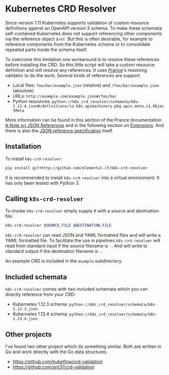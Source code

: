 # Kubernetes CRD Resolver

Since version 1.11 Kubernetes supports validation of custom resource definitions 
against an OpenAPI version 3 schema. To make these schemata self-contained 
Kubernetes does not support referencing other components via the reference 
object `$ref`. But this is often desirable, for example to reference components 
from  the Kubernetes schema or to consolidate repeated parts inside the schema 
itself.

To overcome this limitation one workaround is to resolve these references before
installing the CRD. So this little script will take a custom resource definition 
and will resolve any references. It uses [Prance](https://pypi.org/project/prance/)'s
resolving validator to do the work. Several kinds of references are support:

* Local files: `foo/bar/example.json` (relative) and `/foo/bar/example.json` (absolute)
* URLs: `http://example.com/example.json#/foo/bar`
* Python resources: `python://k8s_crd_resolver/schemata/k8s-1.13.4.json#/definitions/io.k8s.apimachinery.pkg.apis.meta.v1.ObjectMeta`

More information can be found in this section of the Prance documentation [A Note on JSON References](https://github.com/jfinkhaeuser/prance#a-note-on-json-references)
and in the following section on [Extensions](https://github.com/jfinkhaeuser/prance#extensions). And there is also the [JSON reference specification](https://tools.ietf.org/html/draft-pbryan-zyp-json-ref-03) itself.

## Installation

To install `k8s-crd-resolver`:

```bash
pip install git+http://github.com/elemental-lf/k8s-crd-resolver
```

It is recommended to install `k8s-crd-resolver` into a virtual environment. It has only 
been tested with Python 3.

## Calling `k8s-crd-resolver`

To invoke `k8s-crd-resolver` simply supply it with a source and destination file:

```bash
k8s-crd-resolver $SOURCE_FILE $DESTINATION_FILE
```

`k8s-crd-resolver` can read JSON and YAML formatted files and will write a YAML formatted file.
To facilitate the use in pipelines `k8s-crd-resolver` will read from standard input if
the source filename is `-`. And will write to standard output if the destination filename is `-`.

An example CRD is included in the `example` subdirectory.

## Included schemata

`k8s-crd-resolver` comes with two included schemata which you can directly reference from your CRD:

* Kubernetes 1.12.3 schema: `python://k8s_crd_resolver/schemata/k8s-1.12.3.json`
* Kubernetes 1.13.4 schema: `python://k8s_crd_resolver/schemata/k8s-1.13.4.json`

## Other projects

I've found two other project which do something similar. Both are written in Go and work directly with the
Go data structures.

* https://github.com/kubeflow/crd-validation
* https://github.com/ant31/crd-validation
